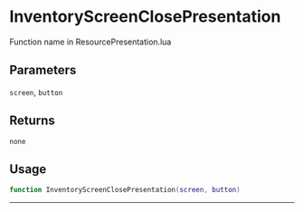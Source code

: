 # InventoryScreenClosePresentation
Function name in ResourcePresentation.lua
## Parameters
`screen`, `button`
## Returns
`none`
## Usage
```lua
function InventoryScreenClosePresentation(screen, button)
```
---
